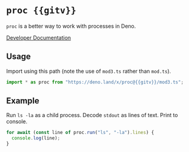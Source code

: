 # `proc {{gitv}}`

`proc` is a better way to work with processes in Deno.

[Developer Documentation](https://deno.land/x/proc@{{gitv}}/mod3.ts)

## Usage

Import using this path (note the use of `mod3.ts` rather than `mod.ts`).

```typescript
import * as proc from "https://deno.land/x/proc@{{gitv}}/mod3.ts";
```

## Example

Run `ls -la` as a child process. Decode `stdout` as lines of text. Print to
console.

```typescript
for await (const line of proc.run("ls", "-la").lines) {
  console.log(line);
}
```
